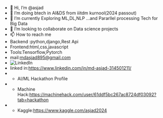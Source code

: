 - 👋 Hi, I’m @asjad
- 👀 I’m doing btech in AI&DS from iiitdm kurnool(2024 passout)
- 🌱 I’m currently Exploring ML,DL,NLP ...and Pararllel processing Tech for Big Data
- 💞️ I’m looking to collaborate on Data science projects
- 📫 How to reach me 
- Backend :python,django,Rest Api
- Frontend:html,css,javascript
- Tools:Tensorflow,Pytorch
- mail:mdasjad895@gmail.com
- ![LinkedIn](https://img.shields.io/badge/Background_Color-#0A66C2?style=for-the-badge&logo=LinkedIn&logoColor=#0A66C2)
- linked in:https://www.linkedin.com/in/md-asjad-314501211/
- - AI/ML Hackathon Profile
- - Machine Hack:https://machinehack.com/user/61ddf5bc267ac8724df03092?tab=hackathon
- - Kaggle:https://www.kaggle.com/asjad2024
<!---
asjad895/asjad895 is a ✨ special ✨ repository because its `README.md` (this file) appears on your GitHub profile.
You can click the Preview link to take a look at your changes.
--->
